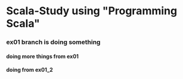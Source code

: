 # Scala-Study using "Programming Scala"

### ex01 branch is doing something


#### doing more things from ex01


#### doing from ex01_2




